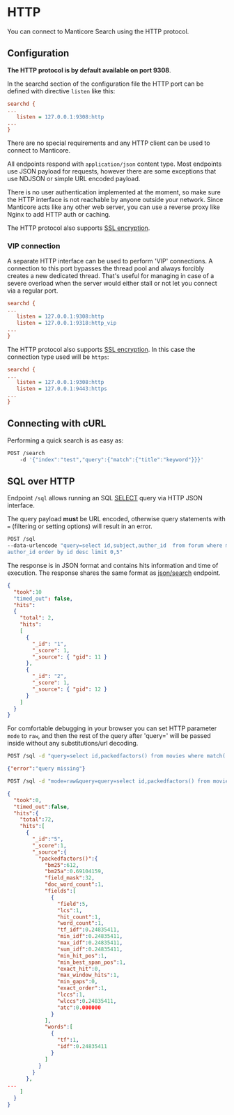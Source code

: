 # HTTP

You can connect to Manticore Search using the HTTP protocol.

## Configuration
**The HTTP protocol is by default available on port 9308**. 

In the searchd section of the configuration file the HTTP port can be defined with directive `listen` like this:

```ini
searchd {
...
   listen = 127.0.0.1:9308:http
...
}
```

There are no special requirements and any HTTP client can be used to connect to Manticore. 

All endpoints respond with `application/json` content type. Most endpoints use JSON payload for requests, however there are some exceptions that use NDJSON or simple URL encoded payload.

There is no user authentication implemented at the moment, so make sure the HTTP interface is not reachable by anyone outside your network. Since Manticore acts like any other web server, you can use a reverse proxy like Nginx to add HTTP  auth or caching.

The HTTP protocol also supports [SSL encryption](Security/SSL.md).

### VIP connection
A separate HTTP interface can be used to perform 'VIP' connections. A connection to this port bypasses the thread pool and always forcibly creates a new dedicated thread. That's useful for managing in case of a severe overload when the server would either stall or not let you connect via a regular port.

```ini
searchd {
...
   listen = 127.0.0.1:9308:http
   listen = 127.0.0.1:9318:http_vip
...
}
``` 
The HTTP protocol also supports [SSL encryption](Security/SSL.md). In this case the connection type used will be `https`:

```ini
searchd {
...
   listen = 127.0.0.1:9308:http
   listen = 127.0.0.1:9443:https
...
}
``` 

## Connecting with cURL
Performing a quick search is as easy as:

```bash
POST /search 
    -d '{"index":"test","query":{"match":{"title":"keyword"}}}'
```

## SQL over HTTP
Endpoint `/sql` allows running an SQL [SELECT](Searching/Full_text_matching/Basic_usage.md#SQL) query via HTTP JSON interface.

The query payload **must** be URL encoded, otherwise query statements with `=` (filtering or setting options) will result in an error.

```bash
POST /sql 
--data-urlencode "query=select id,subject,author_id  from forum where match('@subject php manticore') group by
author_id order by id desc limit 0,5"
```

The response is in JSON format and contains hits information and time of execution. The response shares the same format as [json/search](Searching/Full_text_matching/Basic_usage.md#HTTP) endpoint.

```json
{
  "took":10
  "timed_out": false,
  "hits":
  {
    "total": 2,
    "hits":
    [
      {
        "_id": "1",
        "_score": 1,
        "_source": { "gid": 11 }
      },
      {
        "_id": "2",
        "_score": 1,
        "_source": { "gid": 12 }
      }
    ]
  }
}
```

For comfortable debugging in your browser you can set HTTP parameter `mode` to `raw`, and then the rest of the query after 'query=' will be passed inside without any substitutions/url decoding.

```bash
POST /sql -d "query=select id,packedfactors() from movies where match('star') option ranker=expr('1')"
```

```json
{"error":"query missing"}
```

```bash
POST /sql -d "mode=raw&query=query=select id,packedfactors() from movies where match('star') option ranker=expr('1')"
```

```json
{
  "took":0,
  "timed_out":false,
  "hits":{
    "total":72,
    "hits":[
      {
        "_id":"5",
        "_score":1,
        "_source":{
          "packedfactors()":{
            "bm25":612,
            "bm25a":0.69104159,
            "field_mask":32,
            "doc_word_count":1,
            "fields":[
              {
                "field":5,
                "lcs":1,
                "hit_count":1,
                "word_count":1,
                "tf_idf":0.24835411,
                "min_idf":0.24835411,
                "max_idf":0.24835411,
                "sum_idf":0.24835411,
                "min_hit_pos":1,
                "min_best_span_pos":1,
                "exact_hit":0,
                "max_window_hits":1,
                "min_gaps":0,
                "exact_order":1,
                "lccs":1,
                "wlccs":0.24835411,
                "atc":0.000000
              }
            ],
            "words":[
              {
                "tf":1,
                "idf":0.24835411
              }
            ]
          }
        }
      },
...
    ]
  }
}
```
